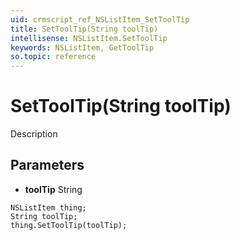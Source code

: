 ```yaml
---
uid: crmscript_ref_NSListItem_SetToolTip
title: SetToolTip(String toolTip)
intellisense: NSListItem.SetToolTip
keywords: NSListItem, GetToolTip
so.topic: reference
---
```


# SetToolTip(String toolTip)

Description

## Parameters

* **toolTip** String

```crmscript
NSListItem thing;
String toolTip;
thing.SetToolTip(toolTip);
```

